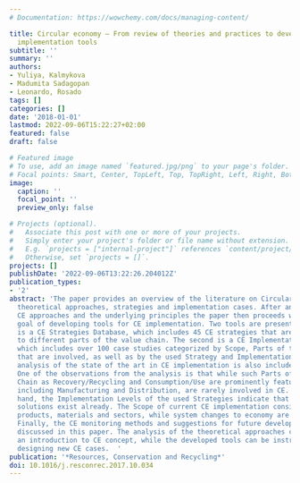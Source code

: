 ```yaml
---
# Documentation: https://wowchemy.com/docs/managing-content/

title: Circular economy – From review of theories and practices to development of
  implementation tools
subtitle: ''
summary: ''
authors:
- Yuliya, Kalmykova
- Madumita Sadagopan
- Leonardo, Rosado
tags: []
categories: []
date: '2018-01-01'
lastmod: 2022-09-06T15:22:27+02:00
featured: false
draft: false

# Featured image
# To use, add an image named `featured.jpg/png` to your page's folder.
# Focal points: Smart, Center, TopLeft, Top, TopRight, Left, Right, BottomLeft, Bottom, BottomRight.
image:
  caption: ''
  focal_point: ''
  preview_only: false

# Projects (optional).
#   Associate this post with one or more of your projects.
#   Simply enter your project's folder or file name without extension.
#   E.g. `projects = ["internal-project"]` references `content/project/deep-learning/index.md`.
#   Otherwise, set `projects = []`.
projects: []
publishDate: '2022-09-06T13:22:26.204012Z'
publication_types:
- '2'
abstract: 'The paper provides an overview of the literature on Circular Economy (CE)
  theoretical approaches, strategies and implementation cases. After analyzing different
  CE approaches and the underlying principles the paper then proceeds with the main
  goal of developing tools for CE implementation. Two tools are presented. The first
  is a CE Strategies Database, which includes 45 CE strategies that are applicable
  to different parts of the value chain. The second is a CE Implementation Database,
  which includes over 100 case studies categorized by Scope, Parts of the Value Chain
  that are involved, as well as by the used Strategy and Implementation Level. An
  analysis of the state of the art in CE implementation is also included in the paper.
  One of the observations from the analysis is that while such Parts of the Value
  Chain as Recovery/Recycling and Consumption/Use are prominently featured, others,
  including Manufacturing and Distribution, are rarely involved in CE. On the other
  hand, the Implementation Levels of the used Strategies indicate that many market-ready
  solutions exist already. The Scope of current CE implementation considers selected
  products, materials and sectors, while system changes to economy are rarely suggested.
  Finally, the CE monitoring methods and suggestions for future development are also
  discussed in this paper. The analysis of the theoretical approaches can serve as
  an introduction to CE concept, while the developed tools can be instrumental for
  designing new CE cases.  '
publication: '*Resources, Conservation and Recycling*'
doi: 10.1016/j.resconrec.2017.10.034
---
```

